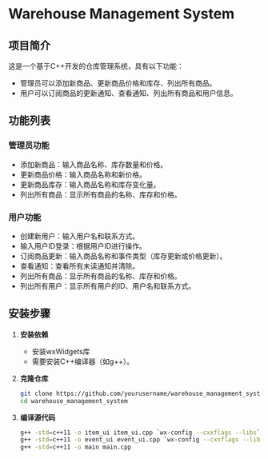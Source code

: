 # Warehouse Management System

## 项目简介

这是一个基于C++开发的仓库管理系统，具有以下功能：
- 管理员可以添加新商品、更新商品价格和库存、列出所有商品。
- 用户可以订阅商品的更新通知、查看通知、列出所有商品和用户信息。

## 功能列表

### 管理员功能
- 添加新商品：输入商品名称、库存数量和价格。
- 更新商品价格：输入商品名称和新价格。
- 更新商品库存：输入商品名称和库存变化量。
- 列出所有商品：显示所有商品的名称、库存和价格。

### 用户功能
- 创建新用户：输入用户名和联系方式。
- 输入用户ID登录：根据用户ID进行操作。
- 订阅商品更新：输入商品名称和事件类型（库存更新或价格更新）。
- 查看通知：查看所有未读通知并清除。
- 列出所有商品：显示所有商品的名称、库存和价格。
- 列出所有用户：显示所有用户的ID、用户名和联系方式。

## 安装步骤

1. **安装依赖**
   - 安装wxWidgets库
   - 需要安装C++编译器（如g++）。

2. **克隆仓库**
   ```sh
   git clone https://github.com/yourusername/warehouse_management_system.git
   cd warehouse_management_system

3. **编译源代码**
    ```sh
    g++ -std=c++11 -o item_ui item_ui.cpp `wx-config --cxxflags --libs`
    g++ -std=c++11 -o event_ui event_ui.cpp `wx-config --cxxflags --libs`
    g++ -std=c++11 -o main main.cpp
